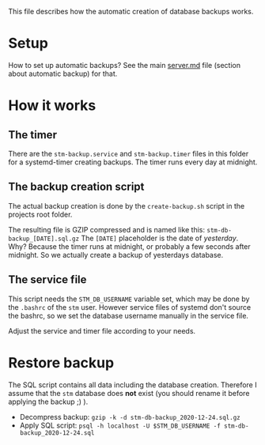 This file describes how the automatic creation of database backups works.

# Setup

How to set up automatic backups? See the main [server.md](server.md) file (section about automatic backup) for that.

# How it works

## The timer
There are the `stm-backup.service` and `stm-backup.timer` files in this folder for a systemd-timer creating backups.
The timer runs every day at midnight.

## The backup creation script
The actual backup creation is done by the `create-backup.sh` script in the projects root folder.

The resulting file is GZIP compressed and is named like this: `stm-db-backup_[DATE].sql.gz`
The `[DATE]` placeholder is the date of *yesterday*.
Why? Because the timer runs at midnight, or probably a few seconds after midnight.
So we actually create a backup of yesterdays database.

## The service file
This script needs the `STM_DB_USERNAME` variable set, which may be done by the `.bashrc` of the `stm` user.
However service files of systemd don't source the bashrc, so we set the database username manually in the service file.

Adjust the service and timer file according to your needs.

# Restore backup

The SQL script contains all data including the database creation.
Therefore I assume that the `stm` database does **not** exist (you should rename it before applying the backup ;) ).

* Decompress backup: `gzip -k -d stm-db-backup_2020-12-24.sql.gz`
* Apply SQL script: `psql -h localhost -U $STM_DB_USERNAME -f stm-db-backup_2020-12-24.sql`